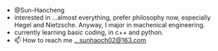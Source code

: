 - @Sun-Haocheng
- interested in ...almost everything, prefer philosophy now, especially Hegel and Nietzsche. Anyway, I major in machenical engineering.
- currently learning basic coding, in c++ and python.
- 📫 How to reach me ...sunhaoch02@163.com
<!---
Sun-Haocheng/Sun-Haocheng is a ✨ special ✨ repository because its `README.md` (this file) appears on your GitHub profile.
You can click the Preview link to take a look at your changes.
--->
